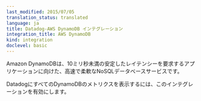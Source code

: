 ```yaml
---
last_modified: 2015/07/05
translation_status: translated
language: ja
title: Datadog-AWS DynamoDB インテグレーション
integration_title: AWS DynamoDB
kind: integration
doclevel: basic
---
```


<!-- Amazon DynamoDB is a fast and flexible NoSQL database service for all applications that need consistent, single-digit millisecond latency at any scale.

Enable this integration to see in Datadog all your DynamoDB metrics. -->

Amazon DynamoDBは、10ミリ秒未満の安定したレイテンシーを要求するアプリケーションに向けた、高速で柔軟なNoSQLデータベースサービスです。

DatadogにすべてのDynamoDBのメトリクスを表示するには、このインテグレーションを有効にします。
